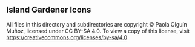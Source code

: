 Island Gardener Icons
---

All files in this directory and subdirectories are copyright © Paola Olguín Muñoz, licensed under CC BY-SA 4.0.
To view a copy of this license, visit https://creativecommons.org/licenses/by-sa/4.0